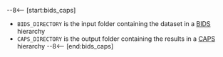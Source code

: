 --8<-- [start:bids_caps]
- `BIDS_DIRECTORY` is the input folder containing the dataset in a [BIDS](../BIDS.md) hierarchy
- `CAPS_DIRECTORY` is the output folder containing the results in a [CAPS](../CAPS/Introduction.md) hierarchy
--8<-- [end:bids_caps]
